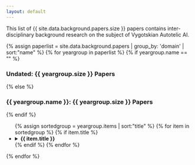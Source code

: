 ```yaml
---
layout: default
---
```


This list of {{ site.data.background.papers.size }} papers contains inter-disciplinary background research on the subject of Vygotskian Autotelic AI. 


{% assign paperlist = site.data.background.papers | group_by: 'domain' | sort:"name"  %}
{% for yeargroup in paperlist %}
{% if yeargroup.name == "" %}
<h3 class="page-title">Undated: {{ yeargroup.size }} Papers</h3>
{% else %}
<h3 class="page-title" >{{ yeargroup.name }}: {{ yeargroup.size }} Papers</h3>
{% endif %}
<ul>
	{% assign sortedgroup = yeargroup.items | sort:"title"  %}
	{% for item in sortedgroup %}
	{% if item.title %}
	<li>
		<details><summary><b class="paper-title">{{ item.title }}</b></summary>
		<blockquote>
		{% if item.authors %}
		   <h4 class="blockquote-content">Authors:</h4>
		   <ul>
		   {% for author in item.authors %}
		      <li>{{ author }}</li>
		   {% endfor %}
		   </ul>
		{% endif %}
		{% if item.abstract %}
		   <h4 class="blockquote-content" >Abstract:</h4>
		   {{ item.abstract }}
		{% endif %}
		{% if item.pdfurl or item.codeurl or item.webpageurl %}
		   <h4 class="blockquote-content">Links:</h4>
		   <ul>
		   {% if item.pdfurl %}
		   <li><a href="{{ item.pdfurl }}">Paper</a></li>
		   {% endif %}
		   {% if item.codeurl %}
		   <li><a href="{{ item.codeurl }}">Source-code</a></li>
		   {% endif %}
		   {% if item.webpageurl %}
		   <li><a href="{{ item.webpageurl }}">Webpage</a></li>
		   {% endif %}
		   </ul>
		{% endif %}
		{% if item.bibtex %}	 
		   <h4 class="blockquote-content">Bibtex:</h4>
		   <pre><code>{{ item.bibtex }}</code></pre>
		{% endif %}
		<hr>
		 </blockquote>
		</details>
	</li>
	{% endif %}
	{% endfor %}
</ul>
{% endfor %}


